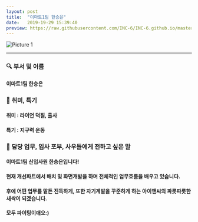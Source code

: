 ```yaml
---
layout: post
title:  "이마트1팀 한승은"
date:   2019-19-29 15:39:40
preview: https://raw.githubusercontent.com/INC-6/INC-6.github.io/master/_asset/%EB%8F%99%EA%B8%B0%EC%82%AC%EC%A7%84/191929.jpg
---
```


![Picture 1](https://raw.githubusercontent.com/INC-6/INC-6.github.io/master/_asset/%EC%85%80%EC%B9%B4/%ED%95%9C%EC%8A%B9%EC%9D%80.jpg)

---

### 🔍 **부서 및 이름**
    
#### 이마트1팀 한승은

### 🔔 **취미, 특기**

#### 취미 : 라이언 덕질, 출사
   
#### 특기 : 지구력 운동

### 🔔 **담당 업무, 입사 포부, 사우들에게 전하고 싶은 말**
 
#### 이마트1팀 신입사원 한승은입니다! 
    
#### 현재 개선파트에서 배치 및 화면개발을 하며 전체적인 업무흐름을 배우고 있습니다. 
    
#### 후에 어떤 업무를 맡든 진득하게, 또한 자기계발을 꾸준하게 하는 아이앤씨의 파릇파릇한 새싹이 되겠습니다.
    
#### 모두 파이팅이애오:)
